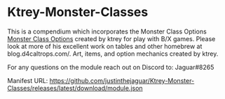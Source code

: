 # Ktrey-Monster-Classes
This is a compendium which incorporates the Monster Class Options [Monster Class Options](https://blog.d4caltrops.com/2021/11/monster-character-class-options.html) created by ktrey for play with B/X games. Please look at more of his excellent work on tables and other homebrew at blog.d4caltrops.com/. Art, items, and option mechanics created by ktrey.

For any questions on the module reach out on Discord to: Jaguar#8265

Manifest URL: https://github.com/justinthejaguar/Ktrey-Monster-Classes/releases/latest/download/module.json
